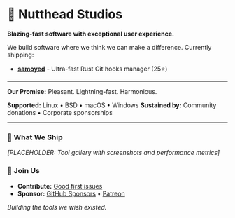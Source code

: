 # 🚀 Nutthead Studios

**Blazing-fast software with exceptional user experience.**

We build software where we think we can make a difference. Currently shipping:

- [**samoyed**](https://github.com/nutthead/samoyed) - Ultra-fast Rust Git hooks manager (25⭐)

---

**Our Promise:** Pleasant. Lightning-fast. Harmonious.

**Supported:** Linux • BSD • macOS • Windows
**Sustained by:** Community donations • Corporate sponsorships

---

### 💎 What We Ship
*[PLACEHOLDER: Tool gallery with screenshots and performance metrics]*

### 🤝 Join Us
- **Contribute:** [Good first issues](https://github.com/nutthead/samoyed/issues?q=is%3Aissue+is%3Aopen+label%3A%22good+first+issue%22)
- **Sponsor:** [GitHub Sponsors](https://github.com/sponsors/behrangsa) • [Patreon](https://patreon.com/__nutthead__)
<!--- **Connect:** [@__nutthead__](https://x.com/__nutthead__) • [studio@nutthead.org](mailto:studio@nutthead.org)-->

*Building the tools we wish existed.*
